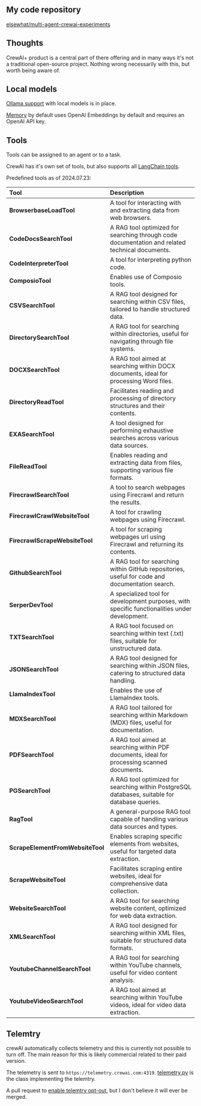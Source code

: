 ## My code repository
[elsewhat/multi-agent-crewai-experiments](https://github.com/elsewhat/multi-agent-crewai-experiments)

## Thoughts
CrewAI+ product is a central part of there offering and in many ways it's not a traditional open-source project. 
Nothing wrong necessarily with this, but worth being aware of. 

## Local models
[Ollama support](https://docs.crewai.com/how-to/LLM-Connections/?h=ollama#ollama-integration) with local models is in place.

[Memory](https://docs.crewai.com/core-concepts/Memory/?h=memory#how-memory-systems-empower-agents) by default uses OpenAI Embeddings by default and requires an OpenAI API key. 

## Tools
Tools can be assigned to an agent or to a task.

CrewAI has it's own set of tools, but also supports all [LangChain tools](https://python.langchain.com/v0.2/docs/integrations/tools/).

Predefined tools as of 2024.07.23:

| Tool                        | Description                                                                                   |
| :-------------------------- | :-------------------------------------------------------------------------------------------- |
| **BrowserbaseLoadTool**     | A tool for interacting with and extracting data from web browsers.                            |
| **CodeDocsSearchTool**      | A RAG tool optimized for searching through code documentation and related technical documents. |
| **CodeInterpreterTool**     | A tool for interpreting python code.                                                          |
| **ComposioTool**            | Enables use of Composio tools.                                                                |
| **CSVSearchTool**           | A RAG tool designed for searching within CSV files, tailored to handle structured data.       |
| **DirectorySearchTool**     | A RAG tool for searching within directories, useful for navigating through file systems.      |
| **DOCXSearchTool**          | A RAG tool aimed at searching within DOCX documents, ideal for processing Word files.         |
| **DirectoryReadTool**       | Facilitates reading and processing of directory structures and their contents.                |
| **EXASearchTool**           | A tool designed for performing exhaustive searches across various data sources.               |
| **FileReadTool**            | Enables reading and extracting data from files, supporting various file formats.              |
| **FirecrawlSearchTool**     | A tool to search webpages using Firecrawl and return the results.                             |
| **FirecrawlCrawlWebsiteTool** | A tool for crawling webpages using Firecrawl.                                               |
| **FirecrawlScrapeWebsiteTool** | A tool for scraping webpages url using Firecrawl and returning its contents.               |
| **GithubSearchTool**        | A RAG tool for searching within GitHub repositories, useful for code and documentation search.|
| **SerperDevTool**           | A specialized tool for development purposes, with specific functionalities under development. |
| **TXTSearchTool**           | A RAG tool focused on searching within text (.txt) files, suitable for unstructured data.     |
| **JSONSearchTool**          | A RAG tool designed for searching within JSON files, catering to structured data handling.     |
| **LlamaIndexTool**          | Enables the use of LlamaIndex tools.                                                          |
| **MDXSearchTool**           | A RAG tool tailored for searching within Markdown (MDX) files, useful for documentation.      |
| **PDFSearchTool**           | A RAG tool aimed at searching within PDF documents, ideal for processing scanned documents.    |
| **PGSearchTool**            | A RAG tool optimized for searching within PostgreSQL databases, suitable for database queries. |
| **RagTool**                 | A general-purpose RAG tool capable of handling various data sources and types.                 |
| **ScrapeElementFromWebsiteTool** | Enables scraping specific elements from websites, useful for targeted data extraction.     |
| **ScrapeWebsiteTool**       | Facilitates scraping entire websites, ideal for comprehensive data collection.                 |
| **WebsiteSearchTool**       | A RAG tool for searching website content, optimized for web data extraction.                   |
| **XMLSearchTool**           | A RAG tool designed for searching within XML files, suitable for structured data formats.      |
| **YoutubeChannelSearchTool**| A RAG tool for searching within YouTube channels, useful for video content analysis.           |
| **YoutubeVideoSearchTool**  | A RAG tool aimed at searching within YouTube videos, ideal for video data extraction.          |

## Telemtry
crewAI automatically collects telemetry and this is currently not possible to turn off. The main reason for this is likely commercial related to their paid version.

The telemetry is sent to `https://telemetry.crewai.com:4319`. [telemetry.py](https://github.com/crewAIInc/crewAI/blob/4da5cc97789177a493eeaff90e3e8908fb81b022/src/crewai/telemetry/telemetry.py#L22) is the class implementing the telemtry. 

A pull request to [enable telemtry opt-out](https://github.com/crewAIInc/crewAI/pull/402), but I don't believe it will ever be merged.